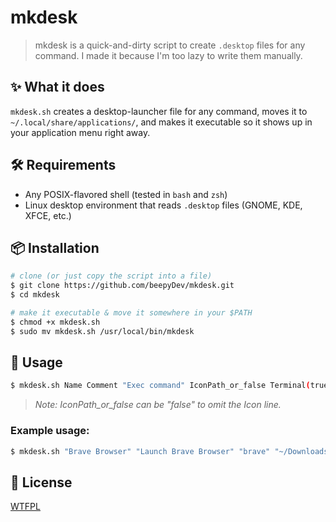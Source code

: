 # mkdesk

> mkdesk is a quick-and-dirty script to create `.desktop` files for any command. I made it because I'm too lazy to write them manually.

## ✨ What it does
`mkdesk.sh` creates a desktop-launcher file for any command, moves it to `~/.local/share/applications/`, and makes it executable so it shows up in your application menu right away.

## 🛠  Requirements
- Any POSIX-flavored shell (tested in `bash` and `zsh`)
- Linux desktop environment that reads `.desktop` files (GNOME, KDE, XFCE, etc.)

## 📦 Installation
```bash
# clone (or just copy the script into a file)
$ git clone https://github.com/beepyDev/mkdesk.git
$ cd mkdesk

# make it executable & move it somewhere in your $PATH
$ chmod +x mkdesk.sh
$ sudo mv mkdesk.sh /usr/local/bin/mkdesk
```

## 📝 Usage
```bash
$ mkdesk.sh Name Comment "Exec command" IconPath_or_false Terminal(true/false)
```
> *Note: IconPath_or_false can be "false" to omit the Icon line.*

### Example usage:
```bash
$ mkdesk.sh "Brave Browser" "Launch Brave Browser" "brave" "~/Downloads/brave.png" true
```

## 📜 License
[WTFPL](https://choosealicense.com/licenses/wtfpl/)
